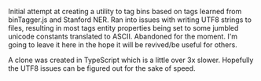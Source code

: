 Initial attempt at creating a utility to tag bins based on tags learned from binTagger.js and Stanford NER. Ran into issues with writing UTF8 strings to files, resulting in most tags entity properties being set to some jumbled unicode constants translated to ASCII. Abandoned for the moment. I'm going to leave it here in the hope it will be revived/be useful for others.

A clone was created in TypeScript which is a little over 3x slower. Hopefully the UTF8 issues can be figured out for the sake of speed.

